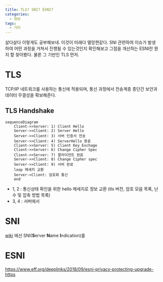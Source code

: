 ```yaml
---
title: TLS? SNI? ESNI?
categories: 
  - 정보
tags: 
  - 기타
---
```

살다살다 이렇게도 공부해보네. 이것이 미래다 멸망편같다. SNI 관련하여 이슈가 발생하여 어떤 과정을 거쳐서 진행될 수 있는것인지 확인해보고 그점을 개선하는 ESNI란 뭔지 함 찾아봤다. 물론 그 기반인 TLS 먼저.

# TLS
TCP/IP 네트워크를 사용하는 통신에 적용되며, 통신 과정에서 전송계층 종단간 보안과 데이터 무결성을 확보해준다.
## TLS Handshake
```mermaid
sequenceDiagram
    Client->>Server: 1) Client Hello
    Server->>Client: 2) Server Hello
    Server->>Client: 3) 서버 인증서 전송
    Server->>Client: 4) ServerHello 종료
    Client->>Server: 5) Client Key Exchage
    Client->>Server: 6) Change Cipher Spec
    Client->>Server: 7) 클라이언트 완료
    Server->>Client: 8) Change Cipher spec
    Server->>Client: 9) 서버 완료
    loop 메세지 교환
    Server->Client: 암호화 통신
    end
```
- 1, 2 : 통신상태 확인을 위한 hello 메세지로 정보 교환
(tls 버전, 암호 모음 목록, 난수 및 압축 방법 목록)
- 3, 4 : 서버에서 
# SNI
[wiki](https://ko.wikipedia.org/wiki/%EC%84%9C%EB%B2%84_%EB%84%A4%EC%9E%84_%EC%9D%B8%EB%94%94%EC%BC%80%EC%9D%B4%EC%85%98) 에선 SNI(**S**erver **N**ame **I**ndication)를 

# ESNI
https://www.eff.org/deeplinks/2018/09/esni-privacy-protecting-upgrade-https
<!--stackedit_data:
eyJoaXN0b3J5IjpbLTQ2NjA1MjQsLTc0MTc2NTA2NywtMTg3MT
Y5NDU1M119
-->